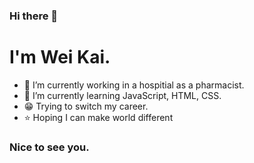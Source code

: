 ### Hi there 👋
# I'm Wei Kai.

- 🔭 I’m currently working in a hospitial as a pharmacist.
- 🌱 I’m currently learning JavaScript, HTML, CSS.
- 😁 Trying to switch my career.
- ⭐️ Hoping I can make world different
### Nice to see you.
